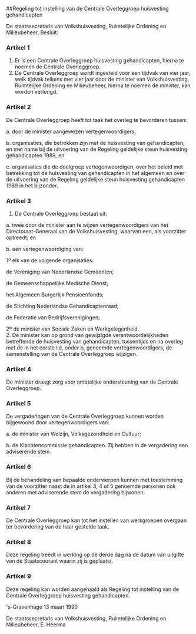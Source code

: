 <meta http-equiv='Content-Type' content='text/html; charset=utf-8' />

##Regeling tot instelling van de Centrale Overleggroep huisvesting gehandicapten

De staatssecretaris van Volkshuisvesting, Ruimtelijke Ordening en Milieubeheer,  Besluit:    

### Artikel  1  

1.  Er is een Centrale Overleggroep huisvesting gehandicapten, hierna te noemen de Centrale Overleggroep.   
2.  De Centrale Overleggroep wordt ingesteld voor een tijdvak van vier jaar, welk tijdvak telkens met vier jaar door de minister van Volkshuisvesting, Ruimtelijke Ordening en Milieubeheer, hierna te noemen de minister, kan worden verlengd.  

### Artikel  2  

De Centrale Overleggroep heeft tot taak het overleg te bevorderen tussen: 

a. door de minister aangewezen vertegenwoordigers, 

b. organisaties, die betrokken zijn met de huisvesting van gehandicapten, en met name bij de uitvoering van de Regeling geldelijke steun huisvesting gehandicapten 1989, en 

c. organisaties die de doelgroep vertegenwoordigen, over het beleid met betrekking tot de huisvesting van gehandicapten in het algemeen en over de uitvoering van de Regeling geldelijke steun huisvesting gehandicapten 1989 in het bijzonder.  

### Artikel  3  

1.  De Centrale Overleggroep bestaat uit: 

a. twee door de minister aan te wijzen vertegenwoordigers van het Directoraat-Generaal van de Volkshuisvesting, waarvan een, als voorzitter optreedt; en 

b. een vertegenwoordiging van:  

1º elk van de volgende organisaties:  

de Vereniging van Nederlandse Gemeenten;  

de Gemeenschappelijke Medische Dienst;  

het Algemeen Burgerlijk Pensioenfonds;  

de Stichting Nederlandse Gehandicaptenraad;  

de Federatie van Bedrijfsverenigingen;   

2º de minister van Sociale Zaken en Werkgelegenheid.     
2.  De minister kan op grond van gewijzigde verantwoordelijkheden betreffende de huisvesting van gehandicapten, tussentijds en na overleg met de in het eerste lid, onder b, genoemde vertegenwoordigers, de samenstelling van de Centrale Overleggroep wijzigen.  

### Artikel  4  

De minister draagt zorg voor ambtelijke ondersteuning van de Centrale Overleggroep. 

### Artikel  5  

De vergaderingen van de Centrale Overleggroep kunnen worden bijgewoond door vertegenwoordigers van: 

a. de minister van Welzijn, Volksgezondheid en Cultuur; 

b. de Klachtencommissie gehandicapten. Zij hebben in de vergadering een adviserende stem.  

### Artikel  6  

Bij de behandeling van bepaalde onderwerpen kunnen met toestemming van de voorzitter naast de in artikel 3, 4 of 5 genoemde personen ook anderen met adviserende stem de vergadering bijwonen. 

### Artikel  7  

De Centrale Overleggroep kan tot het instellen van werkgroepen overgaan ter bevordering van de haar gestelde taak. 

### Artikel  8  

Deze regeling treedt in werking op de derde dag na de datum van uitgifte van de Staatscourant waarin zij is geplaatst. 

### Artikel  9  

Deze regeling kan worden aangehaald als Regeling tot instelling van de Centrale Overleggroep huisvesting gehandicapten. 

's-Gravenhage 
13 maart 1990    

De 
staatssecretaris van Volkshuisvesting, Ruimtelijke Ordening en Milieubeheer, 
E. Heerma      
